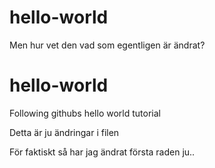 # hello-world

Men hur vet den vad som egentligen är ändrat?

# hello-world
Following githubs hello world tutorial


Detta är ju ändringar i filen



För faktiskt så har jag ändrat första raden ju..
